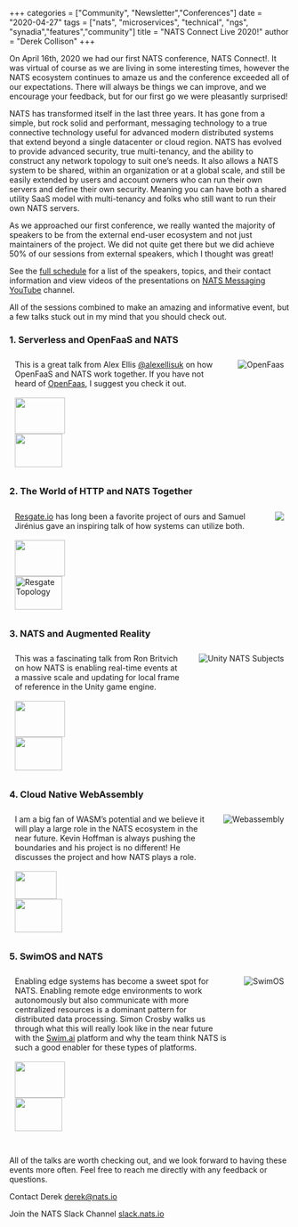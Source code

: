+++
categories = ["Community", "Newsletter","Conferences"]
date = "2020-04-27"
tags = ["nats", "microservices", "technical", "ngs", "synadia","features","community"]
title = "NATS Connect Live 2020!"
author = "Derek Collison"
+++

On April 16th, 2020 we had our first NATS conference, NATS Connect!. It was virtual of course as we are living in some interesting times, however the NATS ecosystem continues to amaze us and the conference exceeded all of our expectations. There will always be things we can improve, and we encourage your feedback, but for our first go we were pleasantly surprised!

NATS has transformed itself in the last three years. It has gone from a simple, but rock solid and performant, messaging technology to a true connective technology useful for advanced modern distributed systems that extend beyond a single datacenter or cloud region. 
NATS has evolved to provide advanced security, true multi-tenancy, and the ability to construct any network topology to suit one’s needs. It also allows a NATS system to be shared, within an organization or at a global scale, and still be easily extended by users and account owners who can run their own servers and define their own security. Meaning you can have both a shared utility SaaS model with multi-tenancy and folks who still want to run their own NATS servers.

As we approached our first conference, we really wanted the majority of speakers to be from the external end-user ecosystem and not just maintainers of the project. We did not quite get there but we did achieve 50% of our sessions from external speakers, which I thought was great!

See the [full schedule](https://nats.io/nats_connect) for a list of the speakers, topics, and their contact information and view videos of the presentations on [NATS Messaging YouTube](https://youtube.com/c/nats_messaging) channel.



All of the sessions combined to make an amazing and informative event, but a few talks stuck out in my mind that you should check out.

### 1. Serverless and OpenFaaS and NATS
<div class="grid-container">
 <div class="grid-item">
This is a great talk from Alex Ellis <a href="https://twitter.com/alexellisuk" target="_blank">@alexellisuk</a> on how OpenFaaS and NATS work together. If you have not heard of <a href="https://openfaas.com" target="_blank">OpenFaas</a>, I suggest you check it out.
 <br><br>
 <a href="https://www.slideshare.net/nats_io/nats-connect-live-serverless-on-kubernetes-with-openfaas-nats" target="_blank">
   <img src="/img/social/slideshare.png" height="65" width="90">
   </a><br>
 <a href="https://www.youtube.com/watch?v=J0zbYbvYiM8" target="_blank">
 <img src="/img/social/youtube.png" height="60" width="85">
</a>
  </div>
  <div class="grid-item">
<img src="/img/blog/nats-connect-live-2020/openfaas-slide.png" alt="OpenFaas">
</div>
</div>

### 2. The World of HTTP and NATS Together
<div class="grid-container">
 <div class="grid-item">
 <a href="https://resgate.io">Resgate.io</a> has long been a favorite project of ours and Samuel Jirénius gave an inspiring talk of how systems can utilize both.
 <br><br>
 <a href="https://www.slideshare.net/nats_io/nats-connect-live-resgate" target="_blank">
   <img src="/img/social/slideshare.png" height="65" width="90">
   </a><br>
 <a href="https://www.youtube.com/watch?v=J0zbYbvYiM8&list=PLose4NjLOQvwMOG-WAw62vyrGsPi5LUe7" target="_blank">
 <img src="/img/social/youtube.png" height="60" width="85" alt="Resgate Topology" >
</a>
  </div>
  <div class="grid-item">
<img src="/img/blog/nats-connect-live-2020/resgate-slide.png" >
</div>
</div>

### 3. NATS and Augmented Reality
<div class="grid-container">
 <div class="grid-item">
This was a fascinating talk from Ron Britvich on how NATS is enabling real-time events at a massive scale and updating for local frame of reference in the Unity game engine. <br><br>
 <a href="https://www.slideshare.net/nats_io/nats-connect-live-nats-augmented-reality" target="_blank">
   <img src="/img/social/slideshare.png" height="65" width="90">
   </a><br>
 <a href="https://www.youtube.com/watch?v=7AGY9iiOgmk&list=PLose4NjLOQvwMOG-WAw62vyrGsPi5LUe7&index=3" target="_blank">
 <img src="/img/social/youtube.png" height="60" width="85">
 </a>
  </div>
  <div class="grid-item">
<img src="/img/blog/nats-connect-live-2020/unity-slide.png" alt="Unity NATS Subjects">
</div>
</div>

### 4. Cloud Native WebAssembly
<div class="grid-container">
 <div class="grid-item">
I am a big fan of WASM’s potential and we believe it will play a large role in the NATS ecosystem in the near future. Kevin Hoffman is always pushing the boundaries and his project is no different! He discusses the project and how NATS plays a role.
 <br>
 <br>
 <a href="https://slides.com/autodidaddict/nats-connect-cloud-native-webassembly#/" target="_blank">
   <img src="/img/social/slides_logo.png" height="50" width="75">
   </a><br>
 <a href="https://www.youtube.com/watch?v=7AGY9iiOgmk" target="_blank">
 <img src="/img/social/youtube.png" height="60" width="85">
 </a>
  </div>
  <div class="grid-item">
<img src="/img/blog/nats-connect-live-2020/wasm-slide.png" alt="Webassembly" >
</div>
</div>

### 5. SwimOS and NATS
<div class="grid-container">
 <div class="grid-item">
Enabling edge systems has become a sweet spot for NATS. Enabling remote edge environments to work autonomously but also communicate with more centralized resources is a dominant pattern for distributed data processing. Simon Crosby walks us through what this will really look like in the near future with the <a href="https://swim.ai">Swim.ai</a> platform and why the team think NATS is such a good enabler for these types of platforms. 
<a href="https://www.slideshare.net/nats_io/nats-connect-live-swimos-nats" target="_blank">
   <br><br /><img src="/img/social/slideshare.png" height="65" width="90">
   </a><br>
 <a href="https://www.youtube.com/watch?v=J56wrBDG01k" target="_blank">
 <img src="/img/social/youtube.png" height="60" width="85">
 </a>
  </div>
  <div class="grid-item">
<img src="/img/blog/nats-connect-live-2020/swim-slide.png" alt="SwimOS">
</div>
</div>
<br /><br />
All of the talks are worth checking out, and we look forward to having these events more often. Feel free to reach me directly with any feedback or questions.

Contact Derek [derek@nats.io](mailto:derek@nats.io)

Join the NATS Slack Channel [slack.nats.io](https://slack.nats.io)



<style>
.grid-container {
  display: grid;
  grid-template-columns: auto auto;
  padding: 0px;
  grid-gap: 10px;
}

.grid-item {
  padding: 10px;
  text-align: left;
  
}

</style>
